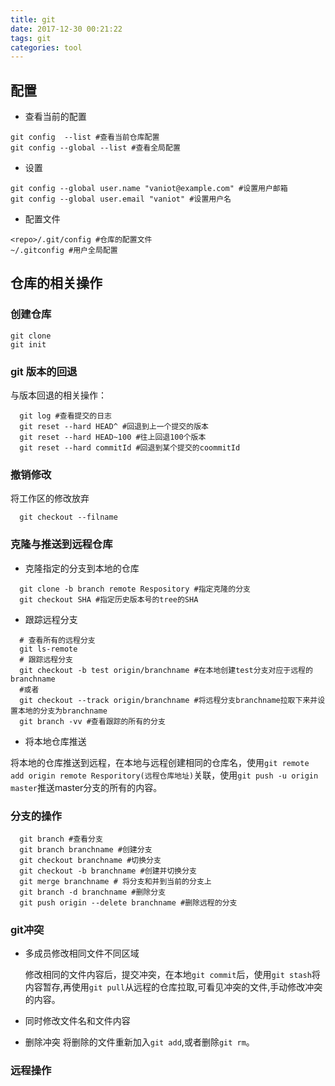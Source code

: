 ```yaml
---
title: git
date: 2017-12-30 00:21:22
tags: git
categories: tool
---
```

## 配置
 - 查看当前的配置
 ```shell
 git config  --list #查看当前仓库配置
 git config --global --list #查看全局配置
 ```
 - 设置
 ```shell
 git config --global user.name "vaniot@example.com" #设置用户邮箱
 git config --global user.email "vaniot" #设置用户名
 ```
 - 配置文件
 ```shell
 <repo>/.git/config #仓库的配置文件
 ~/.gitconfig #用户全局配置
 ```
## 仓库的相关操作
### 创建仓库
  ```shell
  git clone
  git init 
  ```
### git 版本的回退
  与版本回退的相关操作：
  ```shell
    git log #查看提交的日志
    git reset --hard HEAD^ #回退到上一个提交的版本
    git reset --hard HEAD~100 #往上回退100个版本
    git reset --hard commitId #回退到某个提交的coommitId
  ```
  <!--more-->
### 撤销修改
  将工作区的修改放弃
  ```shell
    git checkout --filname
  ```
### 克隆与推送到远程仓库
  - 克隆指定的分支到本地的仓库
  ```shell
    git clone -b branch remote Respository #指定克隆的分支
    git checkout SHA #指定历史版本号的tree的SHA
  ```
  - 跟踪远程分支
  ```shell
    # 查看所有的远程分支
    git ls-remote
    # 跟踪远程分支
    git checkout -b test origin/branchname #在本地创建test分支对应于远程的branchname
    #或者
    git checkout --track origin/branchname #将远程分支branchname拉取下来并设置本地的分支为branchname
    git branch -vv #查看跟踪的所有的分支
  ```
  - 将本地仓库推送
  
  将本地的仓库推送到远程，在本地与远程创建相同的仓库名，使用`git remote add origin remote Resporitory(远程仓库地址)`关联，使用`git push -u origin master`推送master分支的所有的内容。

### 分支的操作
  ```shell
    git branch #查看分支
    git branch branchname #创建分支
    git checkout branchname #切换分支
    git checkout -b branchname #创建并切换分支
    git merge branchname # 将分支和并到当前的分支上
    git branch -d branchname #删除分支
    git push origin --delete branchname #删除远程的分支
  ```
### git冲突
  - 多成员修改相同文件不同区域

    修改相同的文件内容后，提交冲突，在本地`git commit`后，使用`git stash`将内容暂存,再使用`git pull`从远程的仓库拉取,可看见冲突的文件,手动修改冲突的内容。
  - 同时修改文件名和文件内容
  - 删除冲突
    将删除的文件重新加入`git add`,或者删除`git rm`。
### 远程操作